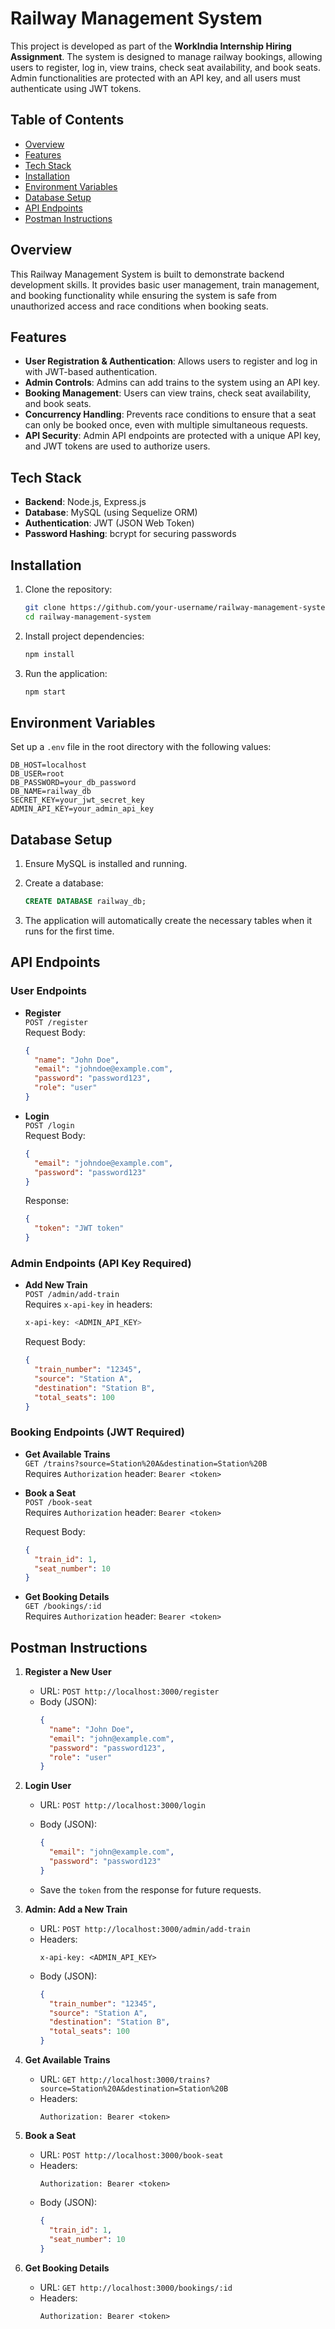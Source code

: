 # Railway Management System

This project is developed as part of the **WorkIndia Internship Hiring Assignment**. The system is designed to manage railway bookings, allowing users to register, log in, view trains, check seat availability, and book seats. Admin functionalities are protected with an API key, and all users must authenticate using JWT tokens.

## Table of Contents

- [Overview](#overview)
- [Features](#features)
- [Tech Stack](#tech-stack)
- [Installation](#installation)
- [Environment Variables](#environment-variables)
- [Database Setup](#database-setup)
- [API Endpoints](#api-endpoints)
- [Postman Instructions](#postman-instructions)

## Overview

This Railway Management System is built to demonstrate backend development skills. It provides basic user management, train management, and booking functionality while ensuring the system is safe from unauthorized access and race conditions when booking seats.

## Features

- **User Registration & Authentication**: Allows users to register and log in with JWT-based authentication.
- **Admin Controls**: Admins can add trains to the system using an API key.
- **Booking Management**: Users can view trains, check seat availability, and book seats.
- **Concurrency Handling**: Prevents race conditions to ensure that a seat can only be booked once, even with multiple simultaneous requests.
- **API Security**: Admin API endpoints are protected with a unique API key, and JWT tokens are used to authorize users.

## Tech Stack

- **Backend**: Node.js, Express.js
- **Database**: MySQL (using Sequelize ORM)
- **Authentication**: JWT (JSON Web Token)
- **Password Hashing**: bcrypt for securing passwords

## Installation

1. Clone the repository:

   ```bash
   git clone https://github.com/your-username/railway-management-system.git
   cd railway-management-system
   ```

2. Install project dependencies:

   ```bash
   npm install
   ```

3. Run the application:

   ```bash
   npm start
   ```

## Environment Variables

Set up a `.env` file in the root directory with the following values:

```env
DB_HOST=localhost
DB_USER=root
DB_PASSWORD=your_db_password
DB_NAME=railway_db
SECRET_KEY=your_jwt_secret_key
ADMIN_API_KEY=your_admin_api_key
```

## Database Setup

1. Ensure MySQL is installed and running.
2. Create a database:

   ```sql
   CREATE DATABASE railway_db;
   ```

3. The application will automatically create the necessary tables when it runs for the first time.

## API Endpoints

### User Endpoints

- **Register**  
  `POST /register`  
  Request Body:
  ```json
  {
    "name": "John Doe",
    "email": "johndoe@example.com",
    "password": "password123",
    "role": "user"
  }
  ```

- **Login**  
  `POST /login`  
  Request Body:
  ```json
  {
    "email": "johndoe@example.com",
    "password": "password123"
  }
  ```

  Response:
  ```json
  {
    "token": "JWT token"
  }
  ```

### Admin Endpoints (API Key Required)

- **Add New Train**  
  `POST /admin/add-train`  
  Requires `x-api-key` in headers:
  ```bash
  x-api-key: <ADMIN_API_KEY>
  ```

  Request Body:
  ```json
  {
    "train_number": "12345",
    "source": "Station A",
    "destination": "Station B",
    "total_seats": 100
  }
  ```

### Booking Endpoints (JWT Required)

- **Get Available Trains**  
  `GET /trains?source=Station%20A&destination=Station%20B`  
  Requires `Authorization` header: `Bearer <token>`

- **Book a Seat**  
  `POST /book-seat`  
  Requires `Authorization` header: `Bearer <token>`

  Request Body:
  ```json
  {
    "train_id": 1,
    "seat_number": 10
  }
  ```

- **Get Booking Details**  
  `GET /bookings/:id`  
  Requires `Authorization` header: `Bearer <token>`

## Postman Instructions

1. **Register a New User**  
   - URL: `POST http://localhost:3000/register`  
   - Body (JSON):  
     ```json
     {
       "name": "John Doe",
       "email": "john@example.com",
       "password": "password123",
       "role": "user"
     }
     ```

2. **Login User**  
   - URL: `POST http://localhost:3000/login`  
   - Body (JSON):  
     ```json
     {
       "email": "john@example.com",
       "password": "password123"
     }
     ```

   - Save the `token` from the response for future requests.

3. **Admin: Add a New Train**  
   - URL: `POST http://localhost:3000/admin/add-train`  
   - Headers:  
     ```
     x-api-key: <ADMIN_API_KEY>
     ```
   - Body (JSON):  
     ```json
     {
       "train_number": "12345",
       "source": "Station A",
       "destination": "Station B",
       "total_seats": 100
     }
     ```

4. **Get Available Trains**  
   - URL: `GET http://localhost:3000/trains?source=Station%20A&destination=Station%20B`  
   - Headers:  
     ```
     Authorization: Bearer <token>
     ```

5. **Book a Seat**  
   - URL: `POST http://localhost:3000/book-seat`  
   - Headers:  
     ```
     Authorization: Bearer <token>
     ```  
   - Body (JSON):  
     ```json
     {
       "train_id": 1,
       "seat_number": 10
     }
     ```

6. **Get Booking Details**  
   - URL: `GET http://localhost:3000/bookings/:id`  
   - Headers:  
     ```
     Authorization: Bearer <token>
     ```
